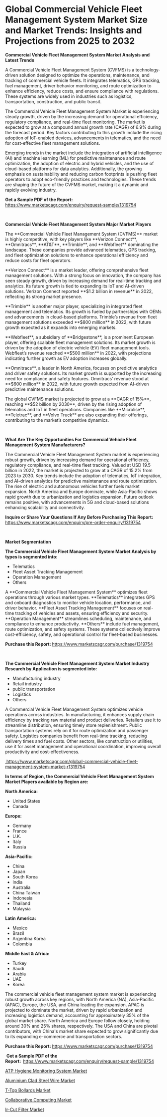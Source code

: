 <p><h1>Global Commercial Vehicle Fleet Management System Market Size and Market Trends: Insights and Projections from 2025 to 2032</h1></p><p><strong>Commercial Vehicle Fleet Management System Market Analysis and Latest Trends</strong></p>
<p><p>A Commercial Vehicle Fleet Management System (CVFMS) is a technology-driven solution designed to optimize the operations, maintenance, and tracking of commercial vehicle fleets. It integrates telematics, GPS tracking, fuel management, driver behavior monitoring, and route optimization to enhance efficiency, reduce costs, and ensure compliance with regulations. These systems are widely used in industries such as logistics, transportation, construction, and public transit.</p><p>The Commercial Vehicle Fleet Management System Market is experiencing steady growth, driven by the increasing demand for operational efficiency, regulatory compliance, and real-time fleet monitoring. The market is expected to grow at a compound annual growth rate (CAGR) of 6.9% during the forecast period. Key factors contributing to this growth include the rising adoption of IoT-enabled devices, advancements in telematics, and the need for cost-effective fleet management solutions.</p><p>Emerging trends in the market include the integration of artificial intelligence (AI) and machine learning (ML) for predictive maintenance and route optimization, the adoption of electric and hybrid vehicles, and the use of cloud-based platforms for data analytics. Additionally, the growing emphasis on sustainability and reducing carbon footprints is pushing fleet operators to adopt eco-friendly practices and technologies. These trends are shaping the future of the CVFMS market, making it a dynamic and rapidly evolving industry.</p></p>
<p><strong>Get a Sample PDF of the Report:&nbsp;</strong> <a href="https://www.marketscagr.com/enquiry/request-sample/1319754?utm_campaign=1944&utm_medium=2&utm_source=Github&utm_content=ia&utm_term=20012025&utm_id=commercial-vehicle-fleet-management-system">https://www.marketscagr.com/enquiry/request-sample/1319754</a></p>
<p>&nbsp;</p>
<p><strong>Commercial Vehicle Fleet Management System Major Market Players</strong></p>
<p><p>The **Commercial Vehicle Fleet Management System (CVFMS)** market is highly competitive, with key players like **Verizon Connect**, **Omnitracs**, **AT&T**, **Trimble**, and **Webfleet** dominating the landscape. These companies provide advanced telematics, GPS tracking, and fleet optimization solutions to enhance operational efficiency and reduce costs for fleet operators.</p><p>**Verizon Connect** is a market leader, offering comprehensive fleet management solutions. With a strong focus on innovation, the company has seen steady growth, driven by increasing demand for real-time tracking and analytics. Its future growth is tied to expanding its IoT and AI-driven solutions. Verizon Connect reported **$1.2 billion in revenue** in 2022, reflecting its strong market presence.</p><p>**Trimble** is another major player, specializing in integrated fleet management and telematics. Its growth is fueled by partnerships with OEMs and advancements in cloud-based platforms. Trimble’s revenue from fleet management solutions exceeded **$800 million** in 2022, with future growth expected as it expands into emerging markets.</p><p>**Webfleet**, a subsidiary of **Bridgestone**, is a prominent European player, offering scalable fleet management solutions. Its market growth is driven by the adoption of electric vehicle (EV) fleet management tools. Webfleet’s revenue reached **$500 million** in 2022, with projections indicating further growth as EV adoption increases globally.</p><p>**Omnitracs**, a leader in North America, focuses on predictive analytics and driver safety solutions. Its market growth is supported by the increasing need for compliance and safety features. Omnitracs’ revenue stood at **$600 million** in 2022, with future growth expected from AI-driven predictive maintenance solutions.</p><p>The global CVFMS market is projected to grow at a **CAGR of 15%**, reaching **$52 billion by 2030**, driven by the rising adoption of telematics and IoT in fleet operations. Companies like **Microlise**, **Teletrac**, and **Volvo Truck** are also expanding their offerings, contributing to the market’s competitive dynamics.</p></p>
<p>&nbsp;</p>
<p><strong>What Are The Key Opportunities For Commercial Vehicle Fleet Management System Manufacturers?</strong></p>
<p><p>The Commercial Vehicle Fleet Management System market is experiencing robust growth, driven by increasing demand for operational efficiency, regulatory compliance, and real-time fleet tracking. Valued at USD 19.5 billion in 2022, the market is projected to grow at a CAGR of 15.2% from 2023 to 2030. Key trends include the adoption of telematics, IoT integration, and AI-driven analytics for predictive maintenance and route optimization. The rise of electric and autonomous vehicles further fuels market expansion. North America and Europe dominate, while Asia-Pacific shows rapid growth due to urbanization and logistics expansion. Future outlook remains positive, with advancements in 5G and cloud-based solutions enhancing scalability and connectivity.</p></p>
<p><strong>Inquire or Share Your Questions If Any Before Purchasing This Report:</strong> <a href="https://www.marketscagr.com/enquiry/pre-order-enquiry/1319754?utm_campaign=1944&utm_medium=2&utm_source=Github&utm_content=ia&utm_term=20012025&utm_id=commercial-vehicle-fleet-management-system">https://www.marketscagr.com/enquiry/pre-order-enquiry/1319754</a></p>
<p>&nbsp;</p>
<p><strong>Market Segmentation</strong></p>
<p><strong>The Commercial Vehicle Fleet Management System Market Analysis by types is segmented into:</strong></p>
<p><ul><li>Telematics</li><li>Fleet Asset Tracking Management</li><li>Operation Management</li><li>Others</li></ul></p>
<p><p>A **Commercial Vehicle Fleet Management System** optimizes fleet operations through various market types. **Telematics** integrates GPS and onboard diagnostics to monitor vehicle location, performance, and driver behavior. **Fleet Asset Tracking Management** focuses on real-time tracking of vehicles and assets, ensuring efficiency and security. **Operation Management** streamlines scheduling, maintenance, and compliance to enhance productivity. **Others** include fuel management, route optimization, and safety systems. These systems collectively improve cost-efficiency, safety, and operational control for fleet-based businesses.</p></p>
<p><strong>Purchase this Report:&nbsp;</strong><a href="https://www.marketscagr.com/purchase/1319754?utm_campaign=1944&utm_medium=2&utm_source=Github&utm_content=ia&utm_term=20012025&utm_id=commercial-vehicle-fleet-management-system">https://www.marketscagr.com/purchase/1319754</a></p>
<p>&nbsp;</p>
<p><strong>The Commercial Vehicle Fleet Management System Market Industry Research by Application is segmented into:</strong></p>
<p><ul><li>Manufacturing industry</li><li>Retail industry</li><li>public transportation</li><li>Logistics</li><li>Others</li></ul></p>
<p><p>A Commercial Vehicle Fleet Management System optimizes vehicle operations across industries. In manufacturing, it enhances supply chain efficiency by tracking raw material and product deliveries. Retailers use it to streamline distribution, ensuring timely store replenishment. Public transportation systems rely on it for route optimization and passenger safety. Logistics companies benefit from real-time tracking, reducing delivery times and fuel costs. Other sectors, like construction or utilities, use it for asset management and operational coordination, improving overall productivity and cost-effectiveness.</p></p>
<p><a href="https://www.marketscagr.com/global-commercial-vehicle-fleet-management-system-market-r1319754?utm_campaign=1944&utm_medium=2&utm_source=Github&utm_content=ia&utm_term=20012025&utm_id=commercial-vehicle-fleet-management-system">&nbsp;https://www.marketscagr.com/global-commercial-vehicle-fleet-management-system-market-r1319754</a></p>
<p><strong>In terms of Region, the Commercial Vehicle Fleet Management System Market Players available by Region are:</strong></p>
<p>
    <p> <strong> North America: </strong>
        <ul>
            <li>United States</li>
            <li>Canada</li>
        </ul>
        </p> 
    <p> <strong> Europe: </strong>
        <ul>
            <li>Germany</li>
            <li>France</li>
            <li>U.K.</li>
            <li>Italy</li>
            <li>Russia</li>
        </ul>
        </p> 
    <p> <strong> Asia-Pacific: </strong>
        <ul>
            <li>China</li>
            <li>Japan</li>
            <li>South Korea</li>
            <li>India</li>
            <li>Australia</li>
            <li>China Taiwan</li>
            <li>Indonesia</li>
            <li>Thailand</li>
            <li>Malaysia</li>
        </ul>
        </p> 
    <p> <strong> Latin America: </strong>
        <ul>
            <li>Mexico</li>
            <li>Brazil</li>
            <li>Argentina Korea</li>
            <li>Colombia</li>
        </ul>
        </p> 
    <p> <strong> Middle East & Africa: </strong>
        <ul>
            <li>Turkey</li>
            <li>Saudi</li>
            <li>Arabia</li>
            <li>UAE</li>
            <li>Korea</li>
        </ul>
    </p>
    </p>
<p><p>The commercial vehicle fleet management system market is experiencing robust growth across key regions, with North America (NA), Asia-Pacific (APAC), Europe, the USA, and China leading the expansion. APAC is projected to dominate the market, driven by rapid urbanization and increasing logistics demand, accounting for approximately 35% of the global market share. North America and Europe follow closely, holding around 30% and 25% shares, respectively. The USA and China are pivotal contributors, with China's market share expected to grow significantly due to its expanding e-commerce and transportation sectors.</p></p>
<p><strong>Purchase this Report: </strong><a href="https://www.marketscagr.com/purchase/1319754?utm_campaign=1944&utm_medium=2&utm_source=Github&utm_content=ia&utm_term=20012025&utm_id=commercial-vehicle-fleet-management-system">https://www.marketscagr.com/purchase/1319754</a></p>
<p>&nbsp;<strong>Get a Sample PDF of the Report:&nbsp;&nbsp;</strong><a href="https://www.marketscagr.com/enquiry/request-sample/1319754?utm_campaign=1944&utm_medium=2&utm_source=Github&utm_content=ia&utm_term=20012025&utm_id=commercial-vehicle-fleet-management-system">https://www.marketscagr.com/enquiry/request-sample/1319754</a></p>
<p><strong></strong></p>
<p><p><a href="https://www.linkedin.com/pulse/atp-hygiene-monitoring-system-market-insight-financial-bq8ec?utm_campaign=1944&utm_medium=2&utm_source=Github&utm_content=ia&utm_term=20012025&utm_id=commercial-vehicle-fleet-management-system">ATP Hygiene Monitoring System Market</a></p><p><a href="https://www.linkedin.com/pulse/aluminium-clad-steel-wire-market-outlook-from-2025-2032-size-0tncf?utm_campaign=1944&utm_medium=2&utm_source=Github&utm_content=ia&utm_term=20012025&utm_id=commercial-vehicle-fleet-management-system">Aluminium Clad Steel Wire Market</a></p><p><a href="https://www.linkedin.com/pulse/future-t-top-bollards-market-key-growth-drivers-forecasted-cagr-mwnte?utm_campaign=1944&utm_medium=2&utm_source=Github&utm_content=ia&utm_term=20012025&utm_id=commercial-vehicle-fleet-management-system">T-Top Bollards Market</a></p><p><a href="https://www.linkedin.com/pulse/market-report-years-2025-2032-124-cagrshowing-significant-growth-f1ywc?utm_campaign=1944&utm_medium=2&utm_source=Github&utm_content=ia&utm_term=20012025&utm_id=commercial-vehicle-fleet-management-system">Collaborative Computing Market</a></p><p><a href="https://github.com/Chiragrp22/Market-Research-Report-List-7/blob/main/ir-cut-filter-market.md?utm_campaign=1944&utm_medium=2&utm_source=Github&utm_content=ia&utm_term=20012025&utm_id=commercial-vehicle-fleet-management-system">Ir-Cut Filter Market</a></p></p>